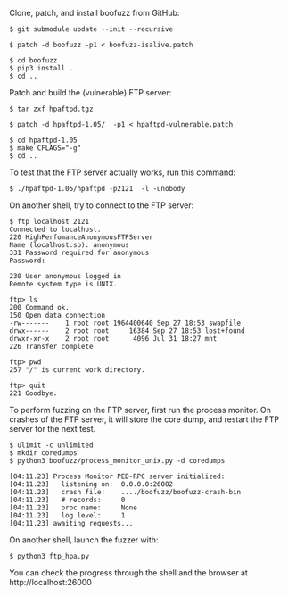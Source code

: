 Clone, patch, and install boofuzz from GitHub:

```
$ git submodule update --init --recursive

$ patch -d boofuzz -p1 < boofuzz-isalive.patch

$ cd boofuzz
$ pip3 install .
$ cd ..
```


Patch and build the (vulnerable) FTP server:

```
$ tar zxf hpaftpd.tgz

$ patch -d hpaftpd-1.05/  -p1 < hpaftpd-vulnerable.patch

$ cd hpaftpd-1.05
$ make CFLAGS="-g"
$ cd ..
```


To test that the FTP server actually works, run this command:
```
$ ./hpaftpd-1.05/hpaftpd -p2121  -l -unobody
```

On another shell, try to connect to the FTP server:
```
$ ftp localhost 2121
Connected to localhost.
220 HighPerfomanceAnonymousFTPServer
Name (localhost:so): anonymous
331 Password required for anonymous
Password:

230 User anonymous logged in
Remote system type is UNIX.

ftp> ls
200 Command ok.
150 Open data connection
-rw-------    1 root root 1964400640 Sep 27 18:53 swapfile
drwx------    2 root root     16384 Sep 27 18:53 lost+found
drwxr-xr-x    2 root root      4096 Jul 31 18:27 mnt
226 Transfer complete

ftp> pwd
257 "/" is current work directory.

ftp> quit
221 Goodbye.
```



To perform fuzzing on the FTP server, first run the process monitor.
On crashes of the FTP server, it will store the core dump, and restart the FTP server for the next test.

```
$ ulimit -c unlimited
$ mkdir coredumps
$ python3 boofuzz/process_monitor_unix.py -d coredumps

[04:11.23] Process Monitor PED-RPC server initialized:
[04:11.23] 	 listening on:  0.0.0.0:26002
[04:11.23] 	 crash file:    ..../boofuzz/boofuzz-crash-bin
[04:11.23] 	 # records:     0
[04:11.23] 	 proc name:     None
[04:11.23] 	 log level:     1
[04:11.23] awaiting requests...
```


On another shell, launch the fuzzer with:
```
$ python3 ftp_hpa.py
```

You can check the progress through the shell and the browser at http://localhost:26000


